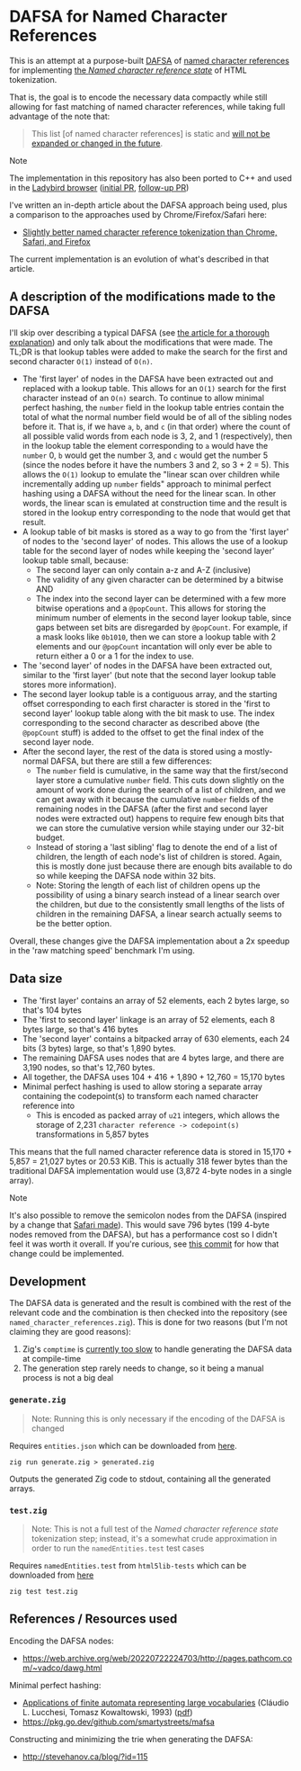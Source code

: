 # DAFSA for Named Character References

This is an attempt at a purpose-built [DAFSA](https://en.wikipedia.org/wiki/Deterministic_acyclic_finite_state_automaton) of [named character references](https://html.spec.whatwg.org/multipage/named-characters.html#named-character-references) for implementing [the *Named character reference state*](https://html.spec.whatwg.org/multipage/parsing.html#named-character-reference-state) of HTML tokenization. 

That is, the goal is to encode the necessary data compactly while still allowing for fast matching of named character references, while taking full advantage of the note that:

> This list [of named character references] is static and [will not be expanded or changed in the future](https://github.com/whatwg/html/blob/main/FAQ.md#html-should-add-more-named-character-references).

> [!NOTE]
> The implementation in this repository has also been ported to C++ and used in the [Ladybird browser](https://ladybird.org/) ([initial PR](https://github.com/LadybirdBrowser/ladybird/pull/3011), [follow-up PR](https://github.com/LadybirdBrowser/ladybird/pull/5393))

I've written an in-depth article about the DAFSA approach being used, plus a comparison to the approaches used by Chrome/Firefox/Safari here:

- [Slightly better named character reference tokenization than Chrome, Safari, and Firefox](https://www.ryanliptak.com/blog/better-named-character-reference-tokenization/)

The current implementation is an evolution of what's described in that article.

## A description of the modifications made to the DAFSA

I'll skip over describing a typical DAFSA (see [the article for a thorough explanation](https://www.ryanliptak.com/blog/better-named-character-reference-tokenization/)) and only talk about the modifications that were made. The TL;DR is that lookup tables were added to make the search for the first and second character `O(1)` instead of `O(n)`.

- The 'first layer' of nodes in the DAFSA have been extracted out and replaced with a lookup table. This allows for an `O(1)` search for the first character instead of an `O(n)` search. To continue to allow minimal perfect hashing, the `number` field in the lookup table entries contain the total of what the normal number field would be of all of the sibling nodes before it. That is, if we have `a`, `b`, and `c` (in that order) where the count of all possible valid words from each node is 3, 2, and 1 (respectively), then in the lookup table the element corresponding to `a` would have the `number` 0, `b` would get the number 3, and `c` would get the number 5 (since the nodes before it have the numbers 3 and 2, so 3 + 2 = 5). This allows the `O(1)` lookup to emulate the "linear scan over children while incrementally adding up `number` fields" approach to minimal perfect hashing using a DAFSA without the need for the linear scan. In other words, the linear scan is emulated at construction time and the result is stored in the lookup entry corresponding to the node that would get that result.
- A lookup table of bit masks is stored as a way to go from the 'first layer' of nodes to the 'second layer' of nodes. This allows the use of a lookup table for the second layer of nodes while keeping the 'second layer' lookup table small, because:
  - The second layer can only contain a-z and A-Z (inclusive)
  - The validity of any given character can be determined by a bitwise AND
  - The index into the second layer can be determined with a few more bitwise operations and a `@popCount`. This allows for storing the minimum number of elements in the second layer lookup table, since gaps between set bits are disregarded by `@popCount`. For example, if a mask looks like `0b1010`, then we can store a lookup table with 2 elements and our `@popCount` incantation will only ever be able to return either a 0 or a 1 for the index to use.
- The 'second layer' of nodes in the DAFSA have been extracted out, similar to the 'first layer' (but note that the second layer lookup table stores more information).
- The second layer lookup table is a contiguous array, and the starting offset corresponding to each first character is stored in the 'first to second layer' lookup table along with the bit mask to use. The index corresponding to the second character as described above (the `@popCount` stuff) is added to the offset to get the final index of the second layer node.
- After the second layer, the rest of the data is stored using a mostly-normal DAFSA, but there are still a few differences:
  - The `number` field is cumulative, in the same way that the first/second layer store a cumulative `number` field. This cuts down slightly on the amount of work done during the search of a list of children, and we can get away with it because the cumulative `number` fields of the remaining nodes in the DAFSA (after the first and second layer nodes were extracted out) happens to require few enough bits that we can store the cumulative version while staying under our 32-bit budget.
  - Instead of storing a 'last sibling' flag to denote the end of a list of children, the length of each node's list of children is stored. Again, this is mostly done just because there are enough bits available to do so while keeping the DAFSA node within 32 bits.
  - Note: Storing the length of each list of children opens up the possibility of using a binary search instead of a linear search over the children, but due to the consistently small lengths of the lists of children in the remaining DAFSA, a linear search actually seems to be the better option.

Overall, these changes give the DAFSA implementation about a 2x speedup in the 'raw matching speed' benchmark I'm using.

## Data size

- The 'first layer' contains an array of 52 elements, each 2 bytes large, so that's 104 bytes
- The 'first to second layer' linkage is an array of 52 elements, each 8 bytes large, so that's 416 bytes
- The 'second layer' contains a bitpacked array of 630 elements, each 24 bits (3 bytes) large, so that's 1,890 bytes.
- The remaining DAFSA uses nodes that are 4 bytes large, and there are 3,190 nodes, so that's 12,760 bytes.
- All together, the DAFSA uses 104 + 416 + 1,890 + 12,760 = 15,170 bytes
- Minimal perfect hashing is used to allow storing a separate array containing the codepoint(s) to transform each named character reference into
  + This is encoded as packed array of `u21` integers, which allows the storage of 2,231 `character reference -> codepoint(s)` transformations in 5,857 bytes

This means that the full named character reference data is stored in 15,170 + 5,857 = 21,027 bytes or 20.53 KiB. This is actually 318 fewer bytes than the traditional DAFSA implementation would use (3,872 4-byte nodes in a single array).

> [!NOTE]
> It's also possible to remove the semicolon nodes from the DAFSA (inspired by a change that [Safari made](https://github.com/WebKit/WebKit/commit/3483dcf98d883183eb0621479ed8f19451533722)). This would save 796 bytes (199 4-byte nodes removed from the DAFSA), but has a performance cost so I didn't feel it was worth it overall. If you're curious, see [this commit](https://github.com/squeek502/named-character-references/commit/66b10fcbc84f51edf03bc167debd77afbeb31d8c) for how that change could be implemented.

## Development

The DAFSA data is generated and the result is combined with the rest of the relevant code and the combination is then checked into the repository (see `named_character_references.zig`). This is done for two reasons (but I'm not claiming they are good reasons):

1. Zig's `comptime` is [currently too slow](https://github.com/ziglang/zig/issues/4055) to handle generating the DAFSA data at compile-time
2. The generation step rarely needs to change, so it being a manual process is not a big deal

### `generate.zig`

> Note: Running this is only necessary if the encoding of the DAFSA is changed

Requires `entities.json` which can be downloaded from [here](https://html.spec.whatwg.org/entities.json).

```
zig run generate.zig > generated.zig
```

Outputs the generated Zig code to stdout, containing all the generated arrays.

### `test.zig`

> Note: This is not a full test of the *Named character reference state* tokenization step; instead, it's a somewhat crude approximation in order to run the `namedEntities.test` test cases

Requires `namedEntities.test` from `html5lib-tests` which can be downloaded from [here](https://github.com/html5lib/html5lib-tests/blob/master/tokenizer/namedEntities.test)

```
zig test test.zig
```

## References / Resources used

Encoding the DAFSA nodes:
- https://web.archive.org/web/20220722224703/http://pages.pathcom.com/~vadco/dawg.html

Minimal perfect hashing:
- [Applications of finite automata representing large vocabularies](https://doi.org/10.1002/spe.4380230103) (Cláudio L. Lucchesi, Tomasz Kowaltowski, 1993) ([pdf](https://www.ic.unicamp.br/~reltech/1992/92-01.pdf))
- https://pkg.go.dev/github.com/smartystreets/mafsa

Constructing and minimizing the trie when generating the DAFSA:
- http://stevehanov.ca/blog/?id=115
